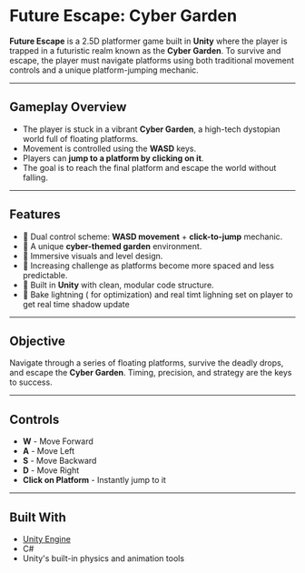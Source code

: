 #  Future Escape: Cyber Garden

**Future Escape** is a 2.5D platformer game built in **Unity** where the player is trapped in a futuristic realm known as the **Cyber Garden**. To survive and escape, the player must navigate platforms using both traditional movement controls and a unique platform-jumping mechanic.

---

##  Gameplay Overview

- The player is stuck in a vibrant **Cyber Garden**, a high-tech dystopian world full of floating platforms.
- Movement is controlled using the **WASD** keys.
- Players can **jump to a platform by clicking on it**.
- The goal is to reach the final platform and escape the world without falling.

---

##  Features

- 🔹 Dual control scheme: **WASD movement** + **click-to-jump** mechanic.
- 🔹 A unique **cyber-themed garden** environment.
- 🔹 Immersive visuals and level design.
- 🔹 Increasing challenge as platforms become more spaced and less predictable.
- 🔹 Built in **Unity** with clean, modular code structure.
- 🔹 Bake lightning ( for optimization) and real timt lighning set on player to get real time shadow update

---

##  Objective

Navigate through a series of floating platforms, survive the deadly drops, and escape the **Cyber Garden**. Timing, precision, and strategy are the keys to success.

---

##  Controls

- **W** - Move Forward  
- **A** - Move Left  
- **S** - Move Backward  
- **D** - Move Right  
- **Click on Platform** - Instantly jump to it

---

##  Built With

- [Unity Engine](https://unity.com/)
- C#
- Unity's built-in physics and animation tools


